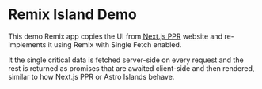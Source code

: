 # Remix Island Demo

This demo Remix app copies the UI from [Next.js PPR](https://www.partialprerendering.com/) website and re-implements it using Remix with Single Fetch enabled.

It the single critical data is fetched server-side on every request and the rest is returned as promises that are awaited client-side and then rendered, similar to how Next.js PPR or Astro Islands behave.
